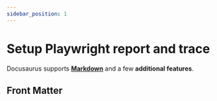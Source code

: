 ```yaml
---
sidebar_position: 1
---
```


# Setup Playwright report and trace 

Docusaurus supports **[Markdown](https://daringfireball.net/projects/markdown/syntax)** and a few **additional features**.

## Front Matter
